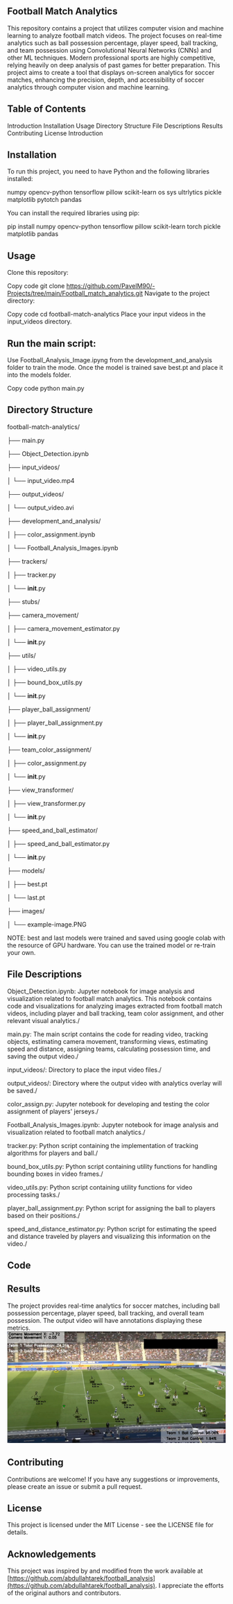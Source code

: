 
## Football Match Analytics
  This repository contains a project that utilizes computer vision and machine learning to analyze football match videos. The project focuses on real-time analytics such as ball possession percentage, player speed, ball tracking, and team possession using Convolutional Neural Networks (CNNs) and other ML techniques.
  Modern professional sports are highly competitive, relying heavily on deep analysis of past games for better preparation. 
  This project aims to create a tool that displays on-screen analytics for soccer matches, enhancing the precision, depth, and accessibility of soccer analytics through computer vision and machine learning.


## Table of Contents
  Introduction
  Installation
  Usage
  Directory Structure
  File Descriptions
  Results
  Contributing
  License
  Introduction



## Installation
  To run this project, you need to have Python and the following libraries installed:

  numpy
  opencv-python
  tensorflow
  pillow
  scikit-learn
  os
  sys
  ultrlytics
  pickle
  matplotlib
  pytotch
  pandas

  You can install the required libraries using pip:


  pip install numpy opencv-python tensorflow pillow scikit-learn torch pickle matplotlib pandas

## Usage
  Clone this repository:

  Copy code
  git clone https://github.com/PavelM90/-Projects/tree/main/Football_match_analytics.git
  Navigate to the project directory:

  Copy code
  cd football-match-analytics
  Place your input videos in the input_videos directory.

## Run the main script:
  Use Football_Analysis_Image.ipyng from the development_and_analysis folder to train the mode. Once the model is trained save best.pt and place it into the models folder.

  Copy code
  python main.py
## Directory Structure
football-match-analytics/

├── main.py

├── Object_Detection.ipynb

├── input_videos/

│   └── input_video.mp4

├── output_videos/

│   └── output_video.avi

├── development_and_analysis/

│   ├── color_assignment.ipynb

│   └── Football_Analysis_Images.ipynb

├── trackers/

│   ├── tracker.py

│   └── __init__.py

├── stubs/

├── camera_movement/

│   ├── camera_movement_estimator.py

│   └── __init__.py

├── utils/

│   ├── video_utils.py

│   ├── bound_box_utils.py

│   └── __init__.py

├── player_ball_assignment/

│   ├── player_ball_assignment.py

│   └── __init__.py

├── team_color_assignment/

│   ├── color_assignment.py

│   └── __init__.py

├── view_transformer/

│   ├── view_transformer.py

│   └── __init__.py

├── speed_and_ball_estimator/

│   ├── speed_and_ball_estimator.py

│   └── __init__.py

├── models/

│   ├── best.pt

│   └── last.pt

├── images/

│   └── example-image.PNG




NOTE: best and last models were trained and saved using google colab with the resource of GPU hardware. You can use the trained model or re-train your own.

## File Descriptions
  Object_Detection.ipynb: Jupyter notebook for image analysis and visualization related to football match analytics. This notebook contains code and visualizations for analyzing images extracted from football match videos, including player and ball tracking, team color assignment, and other relevant visual analytics./
  
  main.py: The main script contains the code for reading video, tracking objects, estimating camera movement, transforming views, estimating speed and distance, assigning teams, calculating possession time, and saving the output video./
  
  input_videos/: Directory to place the input video files./
  
  output_videos/: Directory where the output video with analytics overlay will be saved./
  
  color_assign.py: Jupyter notebook for developing and testing the color assignment of players' jerseys./
  
  Football_Analysis_Images.ipynb: Jupyter notebook for image analysis and visualization related to football match analytics./
  
  tracker.py: Python script containing the implementation of tracking algorithms for players and ball./
  
  bound_box_utils.py: Python script containing utility functions for handling bounding boxes in video frames./
  
  video_utils.py: Python script containing utility functions for video processing tasks./
  
  player_ball_assignment.py: Python script for assigning the ball to players based on their positions./
  
  speed_and_distance_estimator.py: Python script for estimating the speed and distance traveled by players and visualizing this information on the video./
  
## Code
  
## Results

  The project provides real-time analytics for soccer matches, including ball possession percentage, player speed, ball tracking, and overall team possession. The output video will have annotations displaying these metrics.
  ![Example of Analytics](images/example-image.PNG)


## Contributing
  Contributions are welcome! If you have any suggestions or improvements, please create an issue or submit a pull request.

## License
  This project is licensed under the MIT License - see the LICENSE file for details.

## Acknowledgements

This project was inspired by and modified from the work available at [https://github.com/abdullahtarek/football_analysis](https://github.com/abdullahtarek/football_analysis). I appreciate the efforts of the original authors and contributors.

